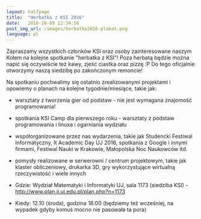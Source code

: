 ```yaml
---
layout: halfpage
title:  "Herbatka z KSI 2016"
date:   2016-10-09 12:34:56
post_img_url: /images/herbatka2016-plakat.png
language: pl
---
```

Zapraszamy wszystkich członków KSI oraz osoby zainteresowane naszym Kołem na kolejne spotkanie "herbatka z KSI"! Poza herbatą będzie można napić się oczywiście też kawy, zjeść ciastka oraz pizzę :P Do tego oficjalnie otworzymy naszą siedzibę po zakończonym remoncie!

Na spotkaniu pochwalimy się ostatnio zrealizowanymi projektami i opowiemy o planach na kolejne tygodnie/miesiące, takie jak:
- warsztaty z tworzenia gier od podstaw - nie jest wymagana znajomość programowania!
- spotkania KSI Camp dla pierwszego roku - warsztaty z podstaw programowania i linuxa i ogarniania wydziału
- współorganizowane przez nas wydarzenia, takie jak Studencki Festiwal Informatyczny, It Academic Day UJ 2016, spotkania z Google i innymi firmami, Festiwal Nauki w Krakowie, Małopolska Noc Naukowców itd.
- pomysły realizowane w serwerowni / centrum projektowym, takie jak klaster obliczeniowy, drukarka 3D, gry wykorzystujące wirtualną rzeczywistość i wiele innych

 - Gdzie: Wydział Matematyki i Informatyki UJ, sala 1173 (siedziba KSI) - http://www.plan.ii.uj.edu.pl/plan.php?n=1173
 - Kiedy: 12.10 (środa), godzina 18:00 (będziemy też wcześniej, na wypadek gdyby komuś mocno nie pasowała ta pora)
